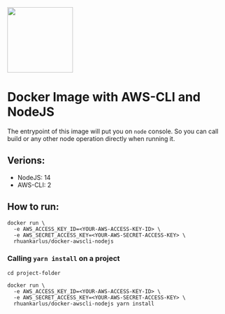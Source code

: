 <img src="https://images-na.ssl-images-amazon.com/images/I/71pBIxx%2BV6L._AC_SL1500_.jpg" width="150" />

# Docker Image with AWS-CLI and NodeJS
The entrypoint of this image will put you on `node` console. So you can call build or any other node operation directly when running it.
## Verions:
- NodeJS: 14
- AWS-CLI: 2
## How to run:
```
docker run \
  -e AWS_ACCESS_KEY_ID=<YOUR-AWS-ACCESS-KEY-ID> \
  -e AWS_SECRET_ACCESS_KEY=<YOUR-AWS-SECRET-ACCESS-KEY> \
  rhuankarlus/docker-awscli-nodejs
```
### Calling `yarn install` on a project
```
cd project-folder

docker run \
  -e AWS_ACCESS_KEY_ID=<YOUR-AWS-ACCESS-KEY-ID> \
  -e AWS_SECRET_ACCESS_KEY=<YOUR-AWS-SECRET-ACCESS-KEY> \
  rhuankarlus/docker-awscli-nodejs yarn install
```